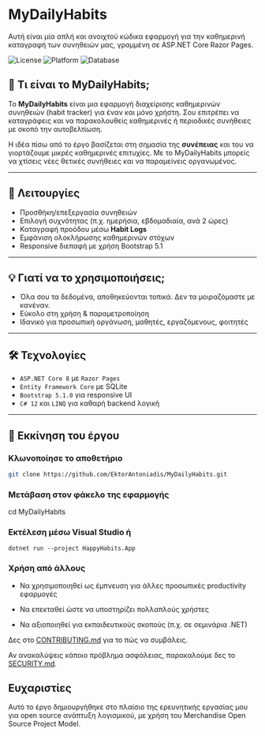 # MyDailyHabits
Αυτή είναι μία απλή και ανοιχτού κώδικα εφαρμογή για την καθημερινή καταγραφή των συνηθειών μας, γραμμένη σε ASP.NET Core Razor Pages.

![License](https://img.shields.io/github/license/EktorAntoniadis/MyDailyHabits)
![Platform](https://img.shields.io/badge/platform-.NET%208-blue)
![Database](https://img.shields.io/badge/database-SQLite-lightgrey)

## 🧠 Τι είναι το MyDailyHabits;

Το **MyDailyHabits** είναι μια εφαρμογή διαχείρισης καθημερινών συνηθειών (habit tracker) για έναν και μόνο χρήστη. Σου επιτρέπει να καταγράφεις και να παρακολουθείς καθημερινές ή περιοδικές συνήθειες με σκοπό την αυτοβελτίωση.

Η ιδέα πίσω από το έργο βασίζεται στη σημασία της **συνέπειας** και του να γιορτάζουμε μικρές καθημερινές επιτυχίες. Με το MyDailyHabits μπορείς να χτίσεις νέες θετικές συνήθειες και να παραμείνεις οργανωμένος.

---

## 🧩 Λειτουργίες

- Προσθήκη/επεξεργασία συνηθειών
- Επιλογή συχνότητας (π.χ. ημερήσια, εβδομαδιαία, ανά 2 ώρες)
- Καταγραφή προόδου μέσω **Habit Logs**
- Εμφάνιση ολοκλήρωσης καθημερινών στόχων
- Responsive διεπαφή με χρήση Bootstrap 5.1

---

## 💡 Γιατί να το χρησιμοποιήσεις;

- Όλα σου τα δεδομένα, αποθηκεύονται τοπικά. Δεν τα μοιραζόμαστε με κανέναν. 
- Εύκολο στη χρήση & παραμετροποίηση
- Ιδανικό για προσωπική οργάνωση, μαθητές, εργαζόμενους, φοιτητές
---

## 🛠️ Τεχνολογίες

- `ASP.NET Core 8` με `Razor Pages`
- `Entity Framework Core` με SQLite
- `Bootstrap 5.1.0` για responsive UI
- `C# 12` και `LINQ` για καθαρή backend λογική

---

## 🚀 Εκκίνηση του έργου
### Κλωνοποίησε το αποθετήριο
```bash
git clone https://github.com/EktorAntoniadis/MyDailyHabits.git
```

### Μετάβαση στον φάκελο της εφαρμογής
cd MyDailyHabits

### Εκτέλεση μέσω Visual Studio ή
```
dotnet run --project HappyHabits.App
```

### Χρήση από άλλους
- Να χρησιμοποιηθεί ως έμπνευση για άλλες προσωπικές productivity εφαρμογές

- Να επεκταθεί ώστε να υποστηρίζει πολλαπλούς χρήστες

- Να αξιοποιηθεί για εκπαιδευτικούς σκοπούς (π.χ. σε σεμινάρια .NΕΤ)

Δες στο [CONTRIBUTING.md](https://github.com/EktorAntoniadis/MyDailyHabits/blob/main/CONTRIBUTING.md) για το πώς να συμβάλεις.

Αν ανακαλύψεις κάποιο πρόβλημα ασφάλειας, παρακαλούμε δες το [SECURITY.md](https://github.com/EktorAntoniadis/MyDailyHabits/blob/main/SECURITY.md).



## Ευχαριστίες
Αυτό το έργο δημιουργήθηκε στο πλαίσιο της ερευνητικής εργασίας μου για open source ανάπτυξη λογισμικού, με χρήση του Merchandise Open Source Project Model.